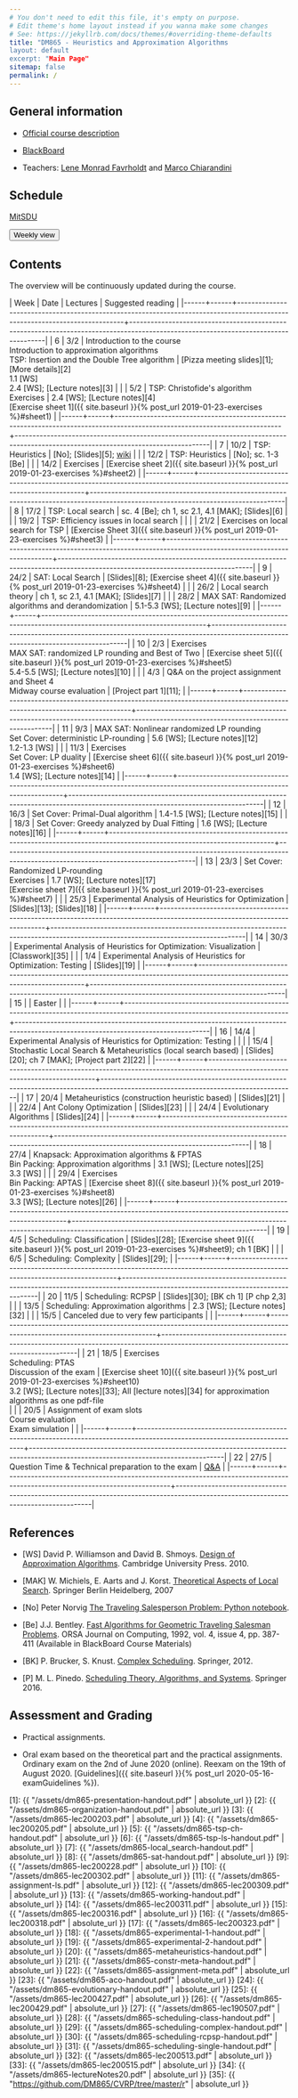 ```yaml
---
# You don't need to edit this file, it's empty on purpose.
# Edit theme's home layout instead if you wanna make some changes
# See: https://jekyllrb.com/docs/themes/#overriding-theme-defaults
title: "DM865 - Heuristics and Approximation Algorithms
layout: default
excerpt: "Main Page"
sitemap: false
permalink: /
---
```



## General information

- [Official course description](https://odinlister.sdu.dk/fagbesk/internkode/DM865/en)

- [BlackBoard](https://e-learn.sdu.dk/webapps/blackboard/execute/courseMain?course_id=_414563_1)

- Teachers: [Lene Monrad Favrholdt](http://www.imada.sdu.dk/~lenem/) and [Marco Chiarandini](http://www.imada.sdu.dk/~marco)


## Schedule



<a href="https://mitsdu.sdu.dk/skema/activity/N340040101/f20">MitSDU</a>


<button onclick="myFunction('h1')" class="w3-btn w3-cell
w3-left-align">Weekly view<i class="fa fa-caret-down"></i></button>
<div id="h1" class="w3-container w3-hide">

<div class="w3-responsive">


<div w3-include-html="./assets/dm865.html"></div> 
<script>
w3.includeHTML();
</script>
</div>
</div>




## Contents 

The overview will be continuously updated during the course.

| Week | Date | Lectures  	                                                                                                           | Suggested reading                                                                                                                  |
|------+------+----------------------------------------------------------------------------------------------------------------------------+------------------------------------------------------------------------------------------------------------------------------------|
|    6 | 3/2  | Introduction to the course <br> Introduction to approximation algorithms <br> TSP: Insertion and the Double Tree algorithm | [Pizza meeting slides][1]; [More details][2] <br> 1.1 [WS] <br> 2.4 [WS]; [Lecture notes][3]                                       |
|      | 5/2  | TSP: Christofide's algorithm <br> Exercises                                                                                | 2.4 [WS]; [Lecture notes][4]  <br> [Exercise sheet 1]({{ site.baseurl }}{% post_url 2019-01-23-exercises %}#sheet1)                |
|------+------+----------------------------------------------------------------------------------------------------------------------------+------------------------------------------------------------------------------------------------------------------------------------|
|    7 | 10/2 | TSP: Heuristics                                                                                                            | [No]; [Slides][5];  [wiki](https://en.wikipedia.org/wiki/Held%E2%80%93Karp_algorithm)                                              |
|      | 12/2 | TSP: Heuristics                                                                                                            | [No]; sc. 1-3 [Be]                                                                                                                 |
|      | 14/2 | Exercises                                                                                                                  | [Exercise sheet 2]({{ site.baseurl }}{% post_url 2019-01-23-exercises %}#sheet2)                                                   |
|------+------+----------------------------------------------------------------------------------------------------------------------------+------------------------------------------------------------------------------------------------------------------------------------|
|    8 | 17/2 | TSP: Local search                                                                                                          | sc. 4 [Be]; ch 1, sc 2.1, 4.1 [MAK]; [Slides][6]                                                                                   |
|      | 19/2 | TSP: Efficiency issues in local search                                                                                     |                                                                                                                                    |
|      | 21/2 | Exercises on local search for TSP                                                                                          | [Exercise Sheet 3]({{ site.baseurl }}{% post_url 2019-01-23-exercises %}#sheet3)                                                   |
|------+------+----------------------------------------------------------------------------------------------------------------------------+------------------------------------------------------------------------------------------------------------------------------------|
|    9 | 24/2 | SAT: Local Search                                                                                                          | [Slides][8]; [Exercise sheet 4]({{ site.baseurl }}{% post_url 2019-01-23-exercises %}#sheet4)                                      |
|      | 26/2 | Local search theory                                                                                                        | ch 1, sc 2.1, 4.1 [MAK];   [Slides][7]                                                                                             |
|      | 28/2 | MAX SAT: Randomized algorithms and derandomization                                                                         | 5.1-5.3 [WS]; [Lecture notes][9]                                                                                                   |
|------+------+----------------------------------------------------------------------------------------------------------------------------+------------------------------------------------------------------------------------------------------------------------------------|
|   10 | 2/3  | Exercises <br> MAX SAT: randomized LP rounding and Best of Two                                                             | [Exercise sheet 5]({{ site.baseurl }}{% post_url 2019-01-23-exercises %}#sheet5) <br> 5.4-5.5 [WS]; [Lecture notes][10]            |
|      | 4/3  | Q&A on the project assignment and Sheet 4 <br> Midway course evaluation                                                    | [Project part 1][11];                                                                                                              |
|------+------+----------------------------------------------------------------------------------------------------------------------------+------------------------------------------------------------------------------------------------------------------------------------|
|   11 | 9/3  | MAX SAT: Nonlinear randomized LP rounding <br> Set Cover: deterministic LP-rounding                                        | 5.6 [WS]; [Lecture notes][12] <br> 1.2-1.3 [WS]                                                                                    |
|      | 11/3 | Exercises <br> Set Cover: LP duality                                                                                       | [Exercise sheet 6]({{ site.baseurl }}{% post_url 2019-01-23-exercises %}#sheet6) <br> 1.4 [WS]; [Lecture notes][14]                |
|------+------+----------------------------------------------------------------------------------------------------------------------------+------------------------------------------------------------------------------------------------------------------------------------|
|   12 | 16/3 | Set Cover: Primal-Dual algorithm                                                                                           | 1.4-1.5 [WS]; [Lecture notes][15]                                                                                                  |
|      | 18/3 | Set Cover: Greedy analyzed by Dual Fitting                                                                                 | 1.6 [WS]; [Lecture notes][16]                                                                                                      |
|------+------+----------------------------------------------------------------------------------------------------------------------------+------------------------------------------------------------------------------------------------------------------------------------|
|   13 | 23/3 | Set Cover: Randomized LP-rounding <br> Exercises                                                                           | 1.7 [WS]; [Lecture notes][17] <br> [Exercise sheet 7]({{ site.baseurl }}{% post_url 2019-01-23-exercises %}#sheet7)                |
|      | 25/3 | Experimental Analysis of Heuristics for Optimization                                                                       | [Slides][13];  [Slides][18]                                                                                                        |
|------+------+----------------------------------------------------------------------------------------------------------------------------+------------------------------------------------------------------------------------------------------------------------------------|
|   14 | 30/3 | Experimental Analysis of Heuristics for Optimization: Visualization                                                        | [Classwork][35]                                                                                                                    |
|      | 1/4  | Experimental Analysis of Heuristics for Optimization: Testing                                                              | [Slides][19]                                                                                                                       |
|------+------+----------------------------------------------------------------------------------------------------------------------------+------------------------------------------------------------------------------------------------------------------------------------|
|   15 |      | Easter                                                                                                                     |                                                                                                                                    |
|------+------+----------------------------------------------------------------------------------------------------------------------------+------------------------------------------------------------------------------------------------------------------------------------|
|   16 | 14/4 | Experimental Analysis of Heuristics for Optimization: Testing                                                              |                                                                                                                                    |
|      | 15/4 | Stochastic Local Search & Metaheuristics (local search based)                                                              | [Slides][20];  ch 7 [MAK]; [Project part 2][22]                                                                                    |
|------+------+----------------------------------------------------------------------------------------------------------------------------+------------------------------------------------------------------------------------------------------------------------------------|
|   17 | 20/4 | Metaheuristics (construction heuristic based)                                                                              | [Slides][21]                                                                                                                       |
|      | 22/4 | Ant Colony Optimization                                                                                                    | [Slides][23]                                                                                                                       |
|      | 24/4 | Evolutionary Algorithms                                                                                                    | [Slides][24]                                                                                                                       |
|------+------+----------------------------------------------------------------------------------------------------------------------------+------------------------------------------------------------------------------------------------------------------------------------|
|   18 | 27/4 | Knapsack: Approximation algorithms & FPTAS <br> Bin Packing: Approximation algorithms                                      | 3.1 [WS]; [Lecture notes][25]  <br> 3.3 [WS]                                                                                       |
|      | 29/4 | Exercises <br> Bin Packing: APTAS                                                                                          | [Exercise sheet 8]({{ site.baseurl }}{% post_url 2019-01-23-exercises %}#sheet8) <br> 3.3 [WS]; [Lecture notes][26]                |
|------+------+----------------------------------------------------------------------------------------------------------------------------+------------------------------------------------------------------------------------------------------------------------------------|
|   19 | 4/5  | Scheduling: Classification                                                                                                 | [Slides][28];  [Exercise sheet 9]({{ site.baseurl }}{% post_url 2019-01-23-exercises %}#sheet9); ch 1 [BK]                         |
|      | 6/5  | Scheduling: Complexity                                                                                                     | [Slides][29];                                                                                                                      |
|------+------+----------------------------------------------------------------------------------------------------------------------------+------------------------------------------------------------------------------------------------------------------------------------|
|   20 | 11/5 | Scheduling: RCPSP                                                                                                          | [Slides][30]; [BK ch 1] [P chp 2,3]                                                                                                |
|      | 13/5 | Scheduling: Approximation algorithms                                                                                       | 2.3 [WS]; [Lecture notes][32]                                                                                                      |
|      | 15/5 | Canceled due to very few participants                                                                                      |              |
|------+------+----------------------------------------------------------------------------------------------------------------------------+------------------------------------------------------------------------------------------------------------------------------------|
|   21 | 18/5 | Exercises <br> Scheduling: PTAS <br> Discussion of the exam                                                                | [Exercise sheet 10]({{ site.baseurl }}{% post_url 2019-01-23-exercises %}#sheet10) <br> 3.2 [WS]; [Lecture notes][33]; All [lecture notes][34] for approximation algorithms as one pdf-file <br> |
|      | 20/5 | Assignment of exam slots <br> Course evaluation <br> Exam simulation                                                       |                                                                                                                                    |
|------+------+----------------------------------------------------------------------------------------------------------------------------+------------------------------------------------------------------------------------------------------------------------------------|
|   22 | 27/5 | Question Time & Technical preparation to the exam                                                                          | [Q&A](https://docs.google.com/document/d/1rT357UFBG1enfMrMuvwHBmaAIl2mdmAMiptLbjmu1jE/edit?usp=sharing)                            |
|------+------+----------------------------------------------------------------------------------------------------------------------------+------------------------------------------------------------------------------------------------------------------------------------|


## References 

- [WS] David P. Williamson and David
  B. Shmoys. [Design of Approximation Algorithms](http://www.designofapproxalgs.com/). Cambridge
  University Press. 2010.

- [MAK] W. Michiels, E. Aarts and J. Korst. [Theoretical Aspects of Local Search](http://dx.doi.org/10.1007/978-3-540-35854-1). Springer Berlin Heidelberg, 2007


- [No] Peter Norvig [The Traveling Salesperson Problem: Python notebook](http://nbviewer.jupyter.org/url/norvig.com/ipython/TSP.ipynb).

- [Be]
  J.J. Bentley. [Fast Algorithms for Geometric Traveling Salesman Problems](http://dx.doi.org/10.1287/ijoc.4.4.387). ORSA
  Journal on Computing, 1992, vol. 4, issue 4, pp. 387-411 (Available in
  BlackBoard Course Materials)


- [BK] P. Brucker, S. Knust. [Complex
  Scheduling](https://doi.org/10.1007/978-3-642-23929-8). Springer, 2012.

- [P] M. L. Pinedo. [Scheduling Theory, Algorithms, and Systems](https://doi.org/10.1007/978-3-319-26580-3). Springer 2016.  





## Assessment and Grading

- Practical assignments. 

- Oral exam based on the theoretical part and the practical
  assignments. Ordinary exam on the 2nd of June 2020 (online). Reexam on the 19th of August 2020.
  [Guidelines]({{ site.baseurl }}{% post_url 2020-05-16-examGuidelines %}).



[1]: {{ "/assets/dm865-presentation-handout.pdf" | absolute_url }}
[2]: {{ "/assets/dm865-organization-handout.pdf" | absolute_url }}
[3]: {{ "/assets/dm865-lec200203.pdf" | absolute_url }}
[4]: {{ "/assets/dm865-lec200205.pdf" | absolute_url }}
[5]: {{ "/assets/dm865-tsp-ch-handout.pdf" | absolute_url }}
[6]: {{ "/assets/dm865-tsp-ls-handout.pdf" | absolute_url }}
[7]: {{ "/assets/dm865-local_search-handout.pdf" | absolute_url }}
[8]: {{ "/assets/dm865-sat-handout.pdf" | absolute_url }}
[9]: {{ "/assets/dm865-lec200228.pdf" | absolute_url }}
[10]: {{ "/assets/dm865-lec200302.pdf" | absolute_url }}
[11]: {{ "/assets/dm865-assignment-ls.pdf" | absolute_url }}
[12]: {{ "/assets/dm865-lec200309.pdf" | absolute_url }}
[13]: {{ "/assets/dm865-working-handout.pdf" | absolute_url }}
[14]: {{ "/assets/dm865-lec200311.pdf" | absolute_url }}
[15]: {{ "/assets/dm865-lec200316.pdf" | absolute_url }}
[16]: {{ "/assets/dm865-lec200318.pdf" | absolute_url }}
[17]: {{ "/assets/dm865-lec200323.pdf" | absolute_url }}
[18]: {{ "/assets/dm865-experimental-1-handout.pdf" | absolute_url }}
[19]: {{ "/assets/dm865-experimental-2-handout.pdf" | absolute_url }}
[20]: {{ "/assets/dm865-metaheuristics-handout.pdf" | absolute_url }}
[21]: {{ "/assets/dm865-constr-meta-handout.pdf" | absolute_url }}
[22]: {{ "/assets/dm865-assignment-meta.pdf" | absolute_url }}
[23]: {{ "/assets/dm865-aco-handout.pdf" | absolute_url }}
[24]: {{ "/assets/dm865-evolutionary-handout.pdf" | absolute_url }}
[25]: {{ "/assets/dm865-lec200427.pdf" | absolute_url }}
[26]: {{ "/assets/dm865-lec200429.pdf" | absolute_url }}
[27]: {{ "/assets/dm865-lec190507.pdf" | absolute_url }}
[28]: {{ "/assets/dm865-scheduling-class-handout.pdf" | absolute_url }}
[29]: {{ "/assets/dm865-scheduling-complex-handout.pdf" | absolute_url }}
[30]: {{ "/assets/dm865-scheduling-rcpsp-handout.pdf" | absolute_url }}
[31]: {{ "/assets/dm865-scheduling-single-handout.pdf" | absolute_url }}
[32]: {{ "/assets/dm865-lec200513.pdf" | absolute_url }}
[33]: {{ "/assets/dm865-lec200515.pdf" | absolute_url }}
[34]: {{ "/assets/dm865-lectureNotes20.pdf" | absolute_url }}
[35]: {{ "https://github.com/DM865/CVRP/tree/master/r" | absolute_url }}
